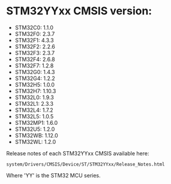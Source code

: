 # STM32YYxx CMSIS version:

  * STM32C0: 1.1.0
  * STM32F0: 2.3.7
  * STM32F1: 4.3.3
  * STM32F2: 2.2.6
  * STM32F3: 2.3.7
  * STM32F4: 2.6.8
  * STM32F7: 1.2.8
  * STM32G0: 1.4.3
  * STM32G4: 1.2.2
  * STM32H5: 1.0.0
  * STM32H7: 1.10.3
  * STM32L0: 1.9.3
  * STM32L1: 2.3.3
  * STM32L4: 1.7.2
  * STM32L5: 1.0.5
  * STM32MP1: 1.6.0
  * STM32U5: 1.2.0
  * STM32WB: 1.12.0
  * STM32WL: 1.2.0

Release notes of each STM32YYxx CMSIS available here:

`system/Drivers/CMSIS/Device/ST/STM32YYxx/Release_Notes.html`

Where 'YY' is the STM32 MCU series.
